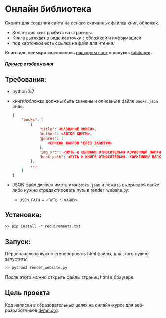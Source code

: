 # Онлайн библиотека
Скрипт для создания сайта на основе скачанных файлов книг, обложек.
- Коллекция книг разбита на страницы.
- Книга выглядит в виде карточки с обложкой и информацией.
- под карточкой есть ссылка на файл для чтения.


Книги для примера скачивались [парсером книг](https://github.com/Zed-chi/dvmn_frontend_ch3) с ресурса [tululu.org](https://tululu.org).

##### [Пример отображения](https://zed-chi.github.io/dvmn_books/)


## Требования:
- python 3.7
- книги/обложки должны быть скачаны и описаны в файле `books.json` вида:
    ```json
    {
        "books": [
            {
                "title": <НАЗВАНИЕ КНИГИ>,
                "author": <АВТОР КНИГИ>,
                "genres": [
                    <СПИСОК ЖАНРОВ ЧЕРЕЗ ЗАПЯТУЮ>
                ],
                "img_src": <ПУТЬ к ОБЛОЖКИ ОТНОСИТЕЛЬНО КОРНЕНОВЙ ПАПКИ>,
                "book_path": <ПУТЬ К КНИГЕ ОТНОСИТЕЛЬНО. КОРНЕНОВЙ ПАПКИ>
            },
            ...
        ]
    }
    ```

- JSON файл должен иметь имя `books.json` и лежать в корневой папке либо нужно отредактировать путь в render_website.py:
    * `JSON_PATH = <ПУТЬ К ФАЙЛУ>`

## Установка:
```
>> pip install -r requirements.txt
```

## Запуск:
Первоначально нужно сгенерировать html файлы, для этого нужно запустить:
```bash
>> python3 render_website.py
```
После этого можно открыть файлы страниц html в браузере.


## Цель проекта

Код написан в образовательных целях на онлайн-курсе для веб-разработчиков [dvmn.org](https://dvmn.org/).

